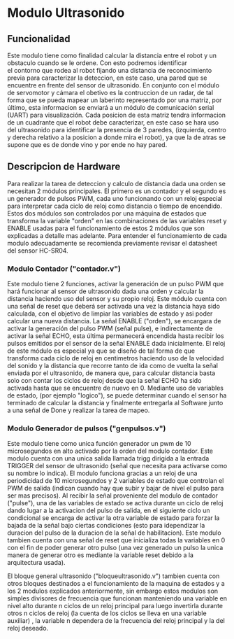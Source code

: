 # Modulo Ultrasonido
 
 ## Funcionalidad
 Este modulo tiene como finalidad calcular la distancia entre el robot y un obstaculo cuando se le ordene. Con esto podremos identificar  
 el contorno que rodea al robot fijando una distancia de reconocimiento previa para caracterizar la deteccion, en este caso, una pared 
 que se encuentre en frente del sensor de ultrasonido. En conjunto con el módulo de servomotor y cámara el obetivo es la contruccion de un radar, 
 de tal forma que se pueda mapear un laberinto representado por una matriz, por último, esta informacion se enviará a un módulo de comunicación 
 serial (UART) para visualización. Cada posicion de esta matriz tendra informacion de un cuadrante que el robot debe caracterizar, en este caso 
 se hara uso del ultrasonido para identificar la presencia de 3 paredes, (izquierda, centro y derecha relativo a la posicion a donde mira el robot),
 ya que la de atras se supone que es de donde vino y por ende no hay pared.
 
 ## Descripcion de Hardware
 
 Para realizar la tarea de deteccion y calculo de distancia dada una orden se necesitan 2 módulos principales. El primero es un contador y el segundo 
 es un generador de pulsos PWM, cada uno funcionando con un reloj especial para interpretar cada ciclo de reloj como distancia o tiempo de encendido. 
 Estos dos módulos son controlados por una máquina de estados que transforma la variable "orden" en las combinaciones de las variables reset y ENABLE
 usadas para el funcionamiento de estos 2 módulos que son explicadas a detalle mas adelante. Para entender el funcionamiento de cada modulo adecuadamente 
 se recomienda previamente revisar el datasheet  del sensor HC-SR04.
 
 ### Modulo Contador ("contador.v")
 
 
 Este modulo tiene 2 funciones, activar la generación de un pulso PWM que hará funcionar al sensor de ultrasonido dada una orden y calcular la distancia 
 haciendo uso del sensor y su propio reloj. Este módulo cuenta con una señal de reset que deberá ser activada una vez la distancia haya sido calculada, con 
 el objetivo de limpiar las variables de estado y asi poder calcular una nueva distancia. La señal ENABLE ("orden"), se encargara de activar la  generación 
 del pulso PWM (señal pulse), e indirectamente de activar la señal ECHO, esta última permanecerá encendida hasta recibir los pulsos emitidos por el sensor 
 de la señal ENABLE dada inicialmente. El reloj de este módulo es especial ya que se diseñó de tal forma de que transforma cada ciclo de reloj en 
 centimetros haciendo uso de  la velocidad del sonido y la distancia que  recorre tanto de ida como de vuelta la señal enviada por el ultrasonido, de manera
 que, para calcular distancia basta solo con contar los ciclos de reloj desde que la señal ECHO ha sido activada hasta que se encuentre de nuevo en 0. 
 Mediante uso de variables de estado, (por ejemplo "logico"), se puede determinar cuando el sensor ha terminado de calcular la distancia y finalmente 
 entregarla al Software junto a una señal de Done y realizar la tarea de mapeo.
 
 ### Modulo Generador de pulsos ("genpulsos.v")
 
 
 Este modulo tiene como unica función generador un pwm de 10 microsegundos en alto  activado por la orden del modulo contador. Este modulo cuenta con una unica 
 salida llamada trigg dirigida a la entrada TRIGGER del sensor de ultrasonido (señal que necesita para activarse como su nombre lo indica). El modulo funciona 
 gracias a un reloj de una periodicidad de 10 microsegundos y 2 variables de estado que controlan el PWM de salida (indican cuando hay que subir y bajar de nivel
 el pulso para ser mas precisos). Al recibir la señal proveniente del modulo de contador ("pulse"), una de las variables de estado se activa durante un ciclo de 
 reloj  dando lugar a la activacion del pulso de salida, en el siguiente ciclo un condicional se encarga de activar la otra variable de estado para forzar la 
 bajada de la señal  bajo ciertas condiciones (esto para idependizar la duracion del pulso de la duracion de la señal de habilitacion). Este modulo tambien cuenta
 con una señal de reset que inicializa todas la variables en 0 con el fin de poder generar otro pulso (una vez generado un pulso la unica manera de generar otro es 
 mediante la variable reset debido a la arquitectura usada).
 
 El bloque general ultrasonido ("bloqueultrasonido.v") tambien cuenta con otros bloques destinados a el funcionamiento de la maquina de estados y a los 2 modulos 
 explicados anteriormente, sin embargo estos modulos son simples divisores de frecuencia que funcionan manteniendo una variable en nivel alto durante n ciclos de un
 reloj principal para luego invertirla durante otros n ciclos de reloj (la cuenta de los ciclos se lleva en una variable auxiliar) , la variable n dependera de la 
 frecuencia del reloj principal y la del reloj deseado.
 
